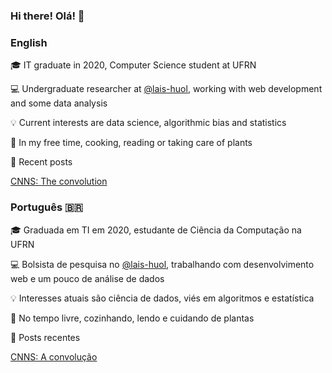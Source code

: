 ### Hi there! Olá!  👋

<!--
**nymarya/nymarya** is a ✨ _special_ ✨ repository because its `README.md` (this file) appears on your GitHub profile.

Here are some ideas to get you started:

- 🔭 I’m currently working on ...
- 🌱 I’m currently learning ...
- 👯 I’m looking to collaborate on ...
- 🤔 I’m looking for help with ...
- 💬 Ask me about ...
- 📫 How to reach me: ...
- 😄 Pronouns: ...
- ⚡ Fun fact: ...
-->
### English
:mortar_board:	IT graduate in 2020, Computer Science student at UFRN

:computer: Undergraduate researcher at [@lais-huol](https://github.com/lais-huol),
working with web development and some data analysis 

:bulb: Current interests are data science, algorithmic bias and statistics

:massage: In my free time, cooking, reading or taking care of plants

:pencil: Recent posts
<!-- posts starts -->
[CNNS: The convolution](https://nymarya.github.io/cnns-the-convolution/)
<!-- posts ends -->




### Português :brazil:
:mortar_board:	Graduada em TI em 2020, estudante de Ciência da Computação na UFRN

:computer: Bolsista de pesquisa no [@lais-huol](https://github.com/lais-huol),
trabalhando com desenvolvimento web e um pouco de análise de dados 

:bulb: Interesses atuais são ciência de dados, viés em algoritmos e estatística

:massage: No tempo livre, cozinhando, lendo e cuidando de plantas

:pencil: Posts recentes
<!-- posts inicio -->
[CNNS: A convolução](https://nymarya.github.io/cnns-a-convolucao/)
<!-- posts fim -->



